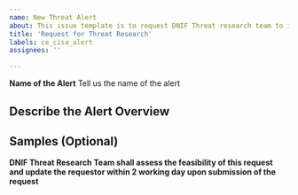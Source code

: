 ```yaml
---
name: New Threat Alert
about: This issue template is to request DNIF Threat research team to investigate a certain Threat for research purposes. 
title: 'Request for Threat Research'
labels: ce_cisa_alert
assignees: ''

---
```


**Name of the Alert**
Tell us the name of the alert 


**Describe the Alert**
Overview 
- 

**Samples** (Optional)
-

**DNIF Threat Research Team shall assess the feasibility of this request and update the requestor within 2 working day upon submission of the request**
